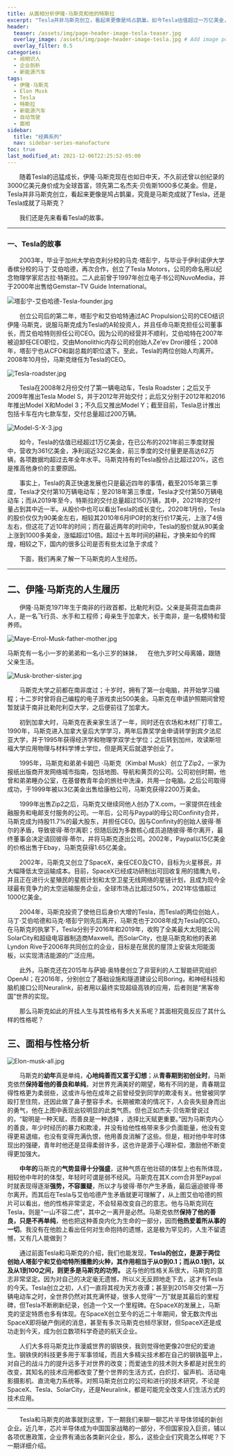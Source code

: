 ```yaml
---
title: 从面相分析伊隆·马斯克和他的特斯拉
excerpt: "Tesla并非马斯克创立，看起来更像是鸠占鹊巢。如今Tesla估值超过一万亿美金，马斯克也曾创纪录的成为3000亿美金身价的全球首富，究竟是马斯克成就了Tesla，还是Tesla成就了马斯克？"
header:
  teaser: /assets/img/page-header-image-tesla-teaser.jpg
  overlay_image: /assets/img/page-header-image-tesla.jpg # Add image post (optional)
  overlay_filter: 0.5
categories:
  - 阅相识人
  - 企业剖析
  - 新能源汽车
tags: 
  - 伊隆·马斯克
  - Elon Musk
  - Tesla
  - 特斯拉
  - 新能源汽车
  - 自动驾驶
  - 面相
sidebar:
  title: "经典系列"
  nav: sidebar-series-manufacture
toc: true
last_modified_at: 2021-12-06T22:25:52-05:00
---
```


&emsp;&emsp;随着Tesla的迅猛成长，伊隆·马斯克现在也如日中天，不久前还曾以创纪录的3000亿美元身价成为全球首富，领先第二名杰夫·贝佐斯1000多亿美金。但是，Tesla并非马斯克创立，看起来更像是鸠占鹊巢，究竟是马斯克成就了Tesla，还是Tesla成就了马斯克？

&emsp;&emsp;我们还是先来看看Tesla的故事。

---

### 一、Tesla的故事

&emsp;&emsp;2003年，毕业于加州大学伯克利分校的马克·塔彭宁，与毕业于伊利诺伊大学香槟分校的马丁·艾伯哈德，再次合作，创立了Tesla Motors，公司的命名用以纪念物理学家尼古拉·特斯拉。二人此前曾于1997年创立电子书公司NuvoMedia，并于2000年出售给Gemstar–TV Guide International。

![塔彭宁-艾伯哈德-Tesla-founder.jpg](https://cdn.jsdelivr.net/gh/kewtgh/PicSunflowers@main/2021/12/05-16-33-18-%E5%A1%94%E5%BD%AD%E5%AE%81-%E8%89%BE%E4%BC%AF%E5%93%88%E5%BE%B7-Tesla-founder.jpg)

&emsp;&emsp;创立公司后的第二年，塔彭宁和艾伯哈特通过AC Propulsion公司的CEO结识伊隆·马斯克，说服马斯克成为Tesla的A轮投资人，并且任命马斯克担任公司董事长，而艾伯哈特则担任公司CEO。因为公司的经营并不顺利，艾伯哈特在2007年被迫卸任CEO职位，交由Monolithic内存公司的创始人Ze'ev Drori接任；2008年，塔彭宁也从CFO和副总裁的职位退下。至此，Tesla的两位创始人均离开。2008年10月份，马斯克继任为Tesla的CEO。

![Tesla-roadster.jpg](https://cdn.jsdelivr.net/gh/kewtgh/PicSunflowers@main/2021/12/05-16-38-00-Tesla-roadster.jpg)

&emsp;&emsp;Tesla在2008年2月份交付了第一辆电动车，Tesla Roadster；之后又于2009年推出Tesla Model S，并于2012年开始交付；此后又分别于2012年和2016年推出Model X和Model 3；不久后又推出Model Y；截至目前，Tesla总计推出包括卡车在内七款车型，交付总量超过200万辆。

![Model-S-X-3.jpg](https://cdn.jsdelivr.net/gh/kewtgh/PicSunflowers@main/2021/12/05-16-38-11-Model-S-X-3.jpg)

&emsp;&emsp;如今，Tesla的估值已经超过1万亿美金，在已公布的2021年前三季度财报中，营收为361亿美金，净利润近32亿美金，前三季度的交付量更是高达62万辆，各项数据均超过去年全年水平。马斯克持有的Tesla股份占比超过20%，这也是推高他身价的主要原因。

&emsp;&emsp;事实上，Tesla的真正快速发展也只是最近四年的事情，截至2015年第三季度，Tesla才交付第10万辆电动车；至2018年第三季度，Tesla才交付第50万辆电动车；而从2019年至今，特斯拉的交付总量超过150万辆，其中，2021年的交付量占到其中近一半。从股价中也可以看出Tesla的成长变化，2020年1月份，Tesla的股价仅仅为90美金左右，相较其2010年6月IPO时的发行价17美元，上涨了4倍左右，但这花了近10年的时间；而在最近两年的时间中，Tesla的股价就从90美金上涨到1000多美金，涨幅超过10倍。超过十五年时间的耕耘，才换来如今的辉煌，相较之下，国内的很多公司是否有些太过急于求成？

&emsp;&emsp;下面，我们再来了解一下马斯克的人生经历。

---

## 二、伊隆·马斯克的人生履历

&emsp;&emsp;伊隆·马斯克1971年生于南非的行政首都，比勒陀利亞。父亲是英荷混血南非人，是一名飞行员、水手和工程师；母亲生于加拿大，长于南非，是一名模特和营养师。

![Maye-Errol-Musk-father-mother.jpg](https://cdn.jsdelivr.net/gh/kewtgh/PicSunflowers@main/2021/12/05-16-38-49-Maye-Errol-Musk-father-mother.jpg)

马斯克有一名小一岁的弟弟和一名小三岁的妹妹，    在他九岁时父母离婚，跟随父亲生活。

![Musk-brother-sister.jpg](https://cdn.jsdelivr.net/gh/kewtgh/PicSunflowers@main/2021/12/05-16-38-59-Musk-brother-sister.jpg)

&emsp;&emsp;马斯克大学之前都在南非度过；十岁时，拥有了第一台电脑，并开始学习编程；十二岁时曾将自己编程的电子游戏卖出500美金。马斯克在申请护照期间曾短暂就读于南非比勒陀利亞大学，之后便前往了加拿大。

&emsp;&emsp;初到加拿大时，马斯克在表亲家生活了一年，同时还在农场和木材厂打零工。1990年，马斯克进入加拿大皇后大学学习，两年后靠奖学金申请转学到宾夕法尼亚大学，并于1995年获得经济学和物理学双学士学位；之后转到加州，攻读斯坦福大学应用物理与材料学博士学位，但是两天后就退学创业了。

&emsp;&emsp;1995年，马斯克和弟弟卡姆巴 ·马斯克（Kimbal Musk）创立了Zip2，一家为报纸出版商开发网络城市指南，包括地图、导航和黄页的公司。公司初创时期，他曾和弟弟睡办公室，在基督教青年会的旅社中洗澡，共用一台电脑。之后公司取得成功，于1999年被以3亿美金出售给康柏公司，马斯克获得2200万美金。

&emsp;&emsp;1999年出售Zip2之后，马斯克又继续同他人创办了X.com，一家提供在线金融服务和电邮支付服务的公司。一年后，公司与Paypal的母公司Confinity合并，马斯克成为持股11.7%的最大股东，并担任CEO。因与Confinity的创始人彼得·蒂尔的矛盾，导致彼得·蒂尔离职；但随后因为多数核心成员追随彼得·蒂尔离开，最终董事会决定请回彼得·蒂尔，并将马斯克逐出公司。2002年，Paypal以15亿美金的价格出售于Ebay，马斯克获得1.65亿美金。

&emsp;&emsp;2002年，马斯克又创立了SpaceX，亲任CEO及CTO，目标为火星移民，并大幅降低太空运输成本。目前，SpaceX已经成功研制出可回收复用的猎鹰九号，并且正在进行火星殖民的星舰计划和太空卫星无线网络的星链计划，且成为现今全球最有竞争力的太空运输服务企业，全球市场占比超过50%，2021年估值超过1000亿美金。

&emsp;&emsp;2004年，马斯克投资了使他日后身价大增的Tesla，而Tesla的两位创始人，马丁·艾伯哈德和马克·塔彭宁则先后离开，马斯克也于2008年成为Tesla的CEO。在马斯克的执掌下，Tesla分别于2016年和2019年，收购了全美最大太阳能公司SolarCity和超级电容器制造商Maxwell。而SolarCity，也是马斯克和他的表弟Lyndon Rive于2006年共同创立的企业，目标是在居民的屋顶上安装太阳能面板，以实现清洁能源的广泛应用。

&emsp;&emsp;此外，马斯克还在2015年与萨姆·奥特曼创立了非营利的人工智能研究组织OpenAI；在2016年，分别创立了基础设施和隧道建设公司Boring，和神经科技和脑机接口公司Neuralink，前者用以最终实现超级高铁的应用，后者则是“黑客帝国”世界的实现。

&emsp;&emsp;那么马斯克如此的开挂人生与其性格有多大关系呢？其面相究竟反应了其什么样的性格呢？

## 三、面相与性格分析

![Elon-musk-all.jpg](https://cdn.jsdelivr.net/gh/kewtgh/PicSunflowers@main/2021/12/05-16-39-23-Elon-musk-all.jpg)

&emsp;&emsp;马斯克的**幼年**真是单纯，**心地纯善而又富于幻想**；从**青春期到初创业时**，马斯克依然**保持着他的善良和单纯**，对世界充满美好的期望，略有不同的是，青春期显得性格更为柔弱些，这或许与他在成年之前曾经受到同学的欺凌有关。他曾被同学殴打至住院，还因此做了鼻子整容手术。长期被欺凌的情况下，人会丧失挺身而出的勇气，他在上图中表现出较明显的此类气质。但也正如杰夫·贝佐斯曾说过的，“聪明是一种天赋，而善良是一种选择 ，选择比天赋更重要。”因为马斯克内心的善良，年少时经历的暴力和欺凌，并没有给他性格带来多少负面能量，他没有变得更易退缩，也没有变得充满仇恨，他用善良消解了这些。但是，相对他中年时体现出的强硬，青年时他还是显得柔弱许多，这也许是源于心理补偿，激励他不断变得更加强大。

&emsp;&emsp;**中年的**马斯克的**气势显得十分强盛**，这种气质在他壮硕的体型上也有所体现，相较他中年时的体型，年轻时可谓是弱不经风。马斯克在其X.com合并至Paypal时就表现得逐渐**强势，不容置疑**，所以才与彼得·蒂尔产生矛盾，最后逼迫彼得·蒂尔离开。而其后在Tesla与艾伯哈德产生矛盾就更可理解了，从上图艾伯哈德的照片可以看出，他的性格非常坚定，不会轻易改变自己的意志。他与马斯克同在Tesla，则是“一山不容二虎”，其中之一离开是必然。马斯克依然**保持了他的善良，只是不再单纯**，他也把这种善良内化为生命的一部分，因而**他热爱着所从事的一切**。我没有在他脸上看出任何对生命抱持的遗憾，这是极为罕见的，人生不留遗憾，又有几人能做到？

&emsp;&emsp;通过前面Tesla和马斯克的介绍，我们也能发现，**Tesla的创立，是源于两位创始人塔彭宁和艾伯哈特所播撒的火种，其作用相当于从0到0.1；而从0.1到1，以及从1到100之间，则更多是马斯克的功劳。** 这与他的性格关系很大，马斯克的意志非常坚定。因为对自己的决定毫无遗憾，所以义无反顾地走下去，这才有Tesla的今天。Tesla创立之初，人们一直将其视为天方夜谭；甚至到2015年交付第一万辆电动车之时，全世界仍然对其充满怀疑，很多人觉得“一万”就是其最后的里程碑，但Tesla不断刷新纪录，创造一个又一个里程碑。在SpaceX的发展上，马斯克的坚定特质也多有体现。在SpaceX创立至今的近二十年期间，曾无数次传出SpaceX即将破产倒闭的消息，甚至有多次马斯克也倾尽家财，但SpaceX还是成功走到今天，成为创立数项科学奇迹的航天企业。

&emsp;&emsp;人们大多将马斯克比作漫威世界的钢铁侠，我则觉得他更像20世纪的爱迪生。钢铁侠的科技更多用于军事领域，而且大多精尖技术都在自己的钢铁盔甲上，对自己的战斗力的提升远多于对世界的改变；而爱迪生的技术则大多都是对民生的改变，其知名的技术应用都改变了整个世界的生活方式，白炽灯、留声机、活动电影摄影机、直流电力系统等。对照马斯克创立的公司和进行的技术研究，不论是SpaceX、Tesla、SolarCity，还是Neuralink，都是可能完全改变人们生活方式的技术应用。

---

&emsp;&emsp;Tesla和马斯克的故事就到这里，下一期我们来聊一聊芯片半导体领域的新创企业。近几年，芯片半导体成为中国国家战略的一部分，不但国家投入巨资，辅以各项优惠政策，企业界有涌出各类新兴企业，那么，这些企业们究竟怎么样呢？下一期详细介绍。
